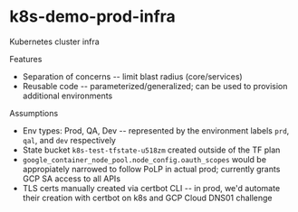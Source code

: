 # k8s-demo-prod-infra
Kubernetes cluster infra 


Features
- Separation of concerns -- limit blast radius (core/services)
- Reusable code -- parameterized/generalized; can be used to provision additional environments

Assumptions
- Env types: Prod, QA, Dev -- represented by the environment labels `prd`, `qal`, and `dev` respectively
- State bucket `k8s-test-tfstate-u518zm` created outside of the TF plan
- `google_container_node_pool.node_config.oauth_scopes` would be appropiately narrowed to follow PoLP in actual prod; currently grants GCP SA access to all APIs
- TLS certs manually created via certbot CLI -- in prod, we'd automate their creation with certbot on k8s and GCP Cloud DNS01 challenge